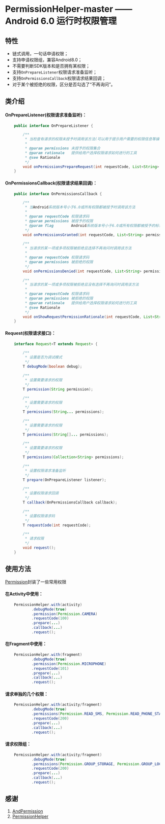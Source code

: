 # PermissionHelper-master —— Android 6.0 运行时权限管理

## 特性 ##
* 链式调用，一句话申请权限；
* 支持申请权限组，兼容Android8.0；
* 不需要判断SDK版本和是否拥有某权限；
* 支持`OnPrepareListener`权限请求准备监听；
* 支持`OnPermissionsCallback`权限请求结果回调；
* 对于某个被拒绝的权限，区分是否勾选了“不再询问”。

## 类介绍 ##
#### OnPrepareListener(权限请求准备监听)： ####
```java
    public interface OnPrepareListener {

        /**
         * 当检查有请求的权限未授予时调用该方法(可以用于提示用户需要的权限信息等操作)
         *
         * @param permissions 未授予的权限集合
         * @param rationale   提供给用户选择权限请求如何进行的工具
         * @see Rationale
         */
        void onPermissionsPrepareRequest(int requestCode, List<String> permissions, Rationale rationale);
    }
```

#### OnPermissionsCallback(权限请求结果回调)： ####
```java
    public interface OnPermissionsCallback {

        /**
         * 当Android系统版本号小于6.0或所有权限都被授予时调用该方法
         *
         * @param requestCode 权限请求码
         * @param permissions 被授予的权限
         * @param flag        Android系统版本号小于6.0或所有权限都被授予的标记
         */
        void onPermissionsGranted(int requestCode, List<String> permissions, @PermissionRequest.PermissionFlag int flag);

        /**
         * 当请求的某一项或多项权限被拒绝且选择不再询问时调用该方法
         *
         * @param requestCode 权限请求码
         * @param permissions 被拒绝的权限
         */
        void onPermissionsDenied(int requestCode, List<String> permissions);

        /**
         * 当请求的某一项或多项权限被拒绝且没有选择不再询问时调用该方法
         *
         * @param requestCode 权限请求码
         * @param permissions 被拒绝的权限
         * @param rationale   提供给用户选择权限请求如何进行的工具
         * @see Rationale
         */
        void onShowRequestPermissionRationale(int requestCode, List<String> permissions, Rationale rationale);
    }
```

#### Request(权限请求接口)： ####
```java
    interface Request<T extends Request> {

        /**
         * 设置是否为调试模式
         */
        T debugMode(boolean debug);

        /**
         * 设置需要请求的权限
         */
        T permission(String permission);

        /**
         * 设置需要请求的权限
         */
        T permissions(String... permissions);

        /**
         * 设置需要请求的权限
         */
        T permissions(String[]... permissions);

        /**
         * 设置需要请求的权限
         */
        T permissions(Collection<String> permissions);

        /**
         * 设置权限请求准备监听
         */
        T prepare(OnPrepareListener listener);

        /**
         * 设置权限请求回调
         */
        T callback(OnPermissionsCallback callback);

        /**
         * 设置权限请求码
         */
        T requestCode(int requestCode);

        /**
         * 请求权限
         */
        void request();
    }
```

## 使用方法 ##

[Permission](https://github.com/lyl873825813/PermissionHelper-master/blob/master/permissionhelper/src/main/java/com/liyunlong/permissionhelper/Permission.java)封装了一些常用权限

#### 在Activity中使用： ####
```java
    PermissionHelper.with(activity)
            .debugMode(true)
            .permission(Permission.CAMERA)
            .requestCode(100)
            .prepare(...)
            .callback(...)
            .request();
```

#### 在Fragment中使用： ####
```java
    PermissionHelper.with(fragment)
            .debugMode(true)
            .permission(Permission.MICROPHONE)
            .requestCode(101)
            .prepare(...)
            .callback(...)
            .request();
```

#### 请求单独的几个权限： ####
```java
    PermissionHelper.with(activity/fragment)
            .debugMode(true)
            .permissions(Permission.READ_SMS, Permission.READ_PHONE_STATE)
            .requestCode(200)
            .prepare(...)
            .callback(...)
            .request();
```

#### 请求权限组： ####
```java
    PermissionHelper.with(activity/fragment)
            .debugMode(true)
            .permissions(Permission.GROUP_STORAGE, Permission.GROUP_LOCATION)
            .requestCode(200)
            .prepare(...)
            .callback(...)
            .request();
```

## 感谢 ##

1. [AndPermission](https://github.com/yanzhenjie/AndPermission)
2. [PermissionHelper](https://github.com/k0shk0sh/PermissionHelper)
